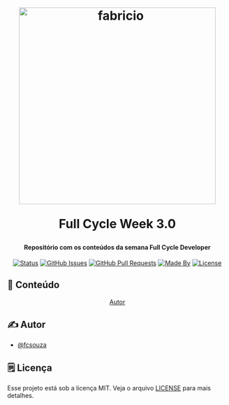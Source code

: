 <h1 align="center">
    <img alt="fabricio" title="#Fabricio" src=".github/logo.png" width="450px" />
    <p>Full Cycle Week 3.0</p>
</h1>

<h4 align="center"> 
	
  Repositório com os conteúdos da semana Full Cycle Developer
</h4>

<div align="center">

[![Status](https://img.shields.io/badge/status-active-success.svg)]()
[![GitHub Issues](https://img.shields.io/github/languages/count/fcsouza/full-cycle-3.0)]()
[![GitHub Pull Requests](https://img.shields.io/github/last-commit/fcsouza/full-cycle-3.0)]()
[![Made By](https://img.shields.io/badge/Made%20By-Fabricio%20Cavalcante-brightgreen)]()
[![License](https://img.shields.io/badge/license-MIT-blue.svg)](/LICENSE)

</div>

## 📝 Conteúdo
<p align="center">
<a href="#authors">Autor</a>
</p>

## ✍️ Autor <a name = "authors"></a>

- [@fcsouza](https://github.com/fcsouza)

## 🗒 Licença

Esse projeto está sob a licença MIT. Veja o arquivo [LICENSE](LICENSE.md) para mais detalhes.